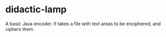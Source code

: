 # didactic-lamp
A basic Java encoder. It takes a file with text areas to be enciphered, and ciphers them.
